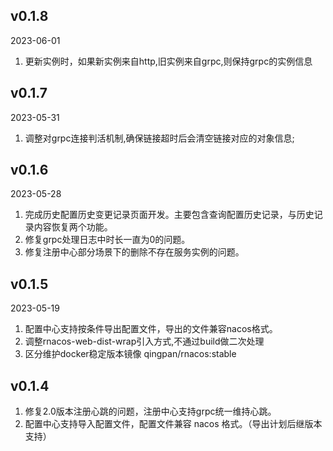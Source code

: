 ## v0.1.8

2023-06-01

1.  更新实例时，如果新实例来自http,旧实例来自grpc,则保持grpc的实例信息



## v0.1.7

2023-05-31

1. 调整对grpc连接判活机制,确保链接超时后会清空链接对应的对象信息;

## v0.1.6

2023-05-28

1. 完成历史配置历史变更记录页面开发。主要包含查询配置历史记录，与历史记录内容恢复两个功能。
2. 修复grpc处理日志中时长一直为0的问题。
3. 修复注册中心部分场景下的删除不存在服务实例的问题。

## v0.1.5

2023-05-19

1. 配置中心支持按条件导出配置文件，导出的文件兼容nacos格式。
2. 调整rnacos-web-dist-wrap引入方式,不通过build做二次处理
3. 区分维护docker稳定版本镜像 qingpan/rnacos:stable

## v0.1.4

1. 修复2.0版本注册心跳的问题，注册中心支持grpc统一维持心跳。
2. 配置中心支持导入配置文件，配置文件兼容 nacos 格式。（导出计划后继版本支持）

